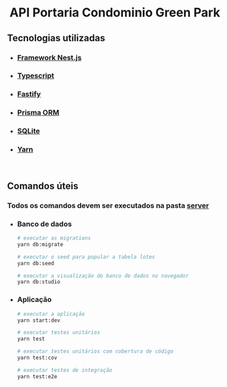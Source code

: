<h1 align="center">
	API Portaria Condominio Green Park
</h1> 


## Tecnologias utilizadas
- ### [Framework Nest.js](https://nestjs.com)
- ### [Typescript](https://typescriptlang.org)
- ### [Fastify](https://fastify.dev)
- ### [Prisma ORM](https://prisma.io)
- ### [SQLite](https://sqlite.org)
- ### [Yarn](https://yarnpkg.com)
<br/>

## Comandos úteis
### Todos os comandos devem ser executados na pasta [server](./server)
	
- ### Banco de dados

	```sh
	# executar as migrations
	yarn db:migrate

	# executar o seed para popular a tabela lotes
	yarn db:seed

	# executar a visualização do banco de dados no navegador
	yarn db:studio
	```
- ### Aplicação

	```sh
	# executar a aplicação
	yarn start:dev

	# executar testes unitários
	yarn test

	# executar testes unitários com cobertura de código
	yarn test:cov

	# executar testes de integração
	yarn test:e2e
	```